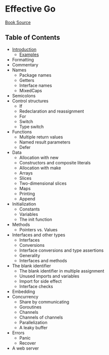 # Effective Go

[Book Source](https://go.dev/doc/effective_go)

## Table of Contents

- [Introduction](introduction.md)
  - [Examples](introduction.md#examples)
- Formatting
- Commentary
- Names
  - Package names
  - Getters
  - Interface names
  - MixedCaps
- Semicolons
- Control structures
  - If
  - Redeclaration and reassignment
  - For
  - Switch
  - Type switch
- Functions
  - Multiple return values
  - Named result parameters
  - Defer
- Data
  - Allocation with new
  - Constructors and composite literals
  - Allocation with make
  - Arrays
  - Slices
  - Two-dimensional slices
  - Maps
  - Printing
  - Append
- Initialization
  - Constants
  - Variables
  - The init function
- Methods
  - Pointers vs. Values
- Interfaces and other types
  - Interfaces
  - Conversions
  - Interface conversions and type assertions
  - Generality
  - Interfaces and methods
- The blank identifier
  - The blank identifier in multiple assignment
  - Unused imports and variables
  - Import for side effect
  - Interface checks
- Embedding
- Concurrency
  - Share by communicating
  - Goroutines
  - Channels
  - Channels of channels
  - Parallelization
  - A leaky buffer
- Errors
  - Panic
  - Recover
- A web server
